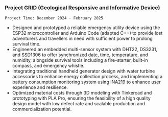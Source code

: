 ### Project GRID (Geological Responsive and Informative Device)

    Project Time: December 2024 - February 2025

- Designed and prototyped a reliable emergency utility device using the ESP32 microcontroller and Arduino Code (adapted C++) to provide lost adventurers and travellers in need with sufficient power to prolong survival time.
- Engineered an embedded multi-sensor system with DHT22, DS3231, and SSD1306 to offer synchronized date, time, temperature, and humidity, alongside survival tools including a fire-starter, built-in compass, and emergency whistle.
- Integrating traditional handheld generator design with water turbine accessories to enhance energy collection process, and implementing a battery consumption monitoring system using INA219 to enhance user experience and resilience. 
- Optimized material costs through 3D modeling with Tinkercad and prototyping with PLA Pro, ensuring the feasibility of a high quality design model with low defect rate and scalable production and commercialization potential.
